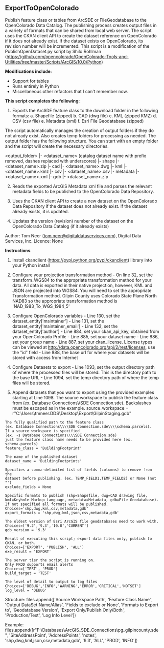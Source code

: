 ## ExportToOpenColorado

Publish feature class or tables from ArcSDE or FileGeodatabase to the OpenColorado Data Catalog. The publishing process creates output files in a variety of formats that can be shared from local web server. The script uses the CKAN client API to create the dataset reference on OpenColorado if it does not already exist. If the dataset exists on OpenColorado, its revision number will be incremented. This script is a modification of the PublishOpenDataset.py script by Shilo Rohlman (https://github.com/opencolorado/OpenColorado-Tools-and-Utilities/tree/master/Scripts/ArcGIS/10.0/Python)

**Modifications include:**
  - Support for tables
  - Runs entirely in Python
  - Miscellaneous other refactors that I can't remember now.

**This script completes the following:**
  1. Exports the ArcSDE feature class to the download folder in the following formats:
    a. Shapefile (zipped)
    b. CAD (dwg file)
    c. KML (zipped KMZ)
    d. CSV (csv file)
    e. Metadata (xml)
    f. Esri File Geodatabase (zipped)

The script automatically manages the creation of output folders if they do not already exist.  Also creates temp folders for processing as needed. The output folder has the following structure. You can start with an empty folder and the script will create the necessary directories.

<output_folder>
|- <dataset_name> (catalog dataset name with prefix removed, dashes replaced with underscores)
  |- shape
    |- <dataset_name>.zip
  |- cad
    |- <dataset_name>.dwg
  |- kml 
    |- <dataset_name>.kmz
  |- csv 
    |- <dataset_name>.csv
  |- metadata 
    |- <dataset_name>.xml
  |- gdb
    |- <dataset_name>.zip

  2. Reads the exported ArcGIS Metadata xml file and parses the relevant metadata fields to be published to the OpenColorado Data Repository.

  3. Uses the CKAN client API to create a new dataset on the OpenColorado Data Repository if the dataset does not already exist. If the dataset already exists, it is updated. 

  4. Updates the version (revision) number of the dataset on the OpenColorado Data Catalog (if it already exists)

Author: Tom Neer (tom.neer@digitaldataservices.com), Digital Data Services, Inc.
Licence: None

**Instructions**

  1. Install ckanclient (https://pypi.python.org/pypi/ckanclient) library into your Python install
  2. Configure your projection transformation method 
    - On line 32, set the transform_WGS84 to the appropriate transformation method for your data. All data is exported in their native projection, however, KML and JSON are projected into WGS84. You will need to set the appropriate Transformation method. Gilpin County uses Colorado State Plane North NAD83 so the appropriate transformation method is 'NAD_1983_To_WGS_1984_5'
  3. Configure OpenColorado variables
    - Line 130, set the dataset_entity['maintainer']
	- Line 131, set the dataset_entity['maintainer_email']
	- Line 132, set the dataset_entity['author']
	- Line 884, set your ckan_api_key, obtained from your OpenColorado Profile
	- Line 885, set your dataset name
	- Line 886, set your group name
	- Line 887, set your ckan_license. License types can be viewed at http://data.opencolorado.org/api/2/rest/licenses, use the "id" field
	- Line 888, the base url for where your datasets will be stored with access from Internet
	
  4. Configure Datasets to export
	- Line 1093, set the output directory path of where the processed files will be stored. This is the directory path to the base URL
	- Line 1094, set the temp directory path of where the temp files will be stored.
	
  5. Append datasets that you want to export using the provided examples starting at Line 1098.
  The source workspace to publish the feature class from
    (ex. Database Connections\\\\SDE Connection.sde).
    Backslashes must be escaped as in the example.
    source_workspace = r"C:\Users\tmneer.DDS\Desktop\Export\GilpinStaging.gdb"

    The fully qualified path to the feature class
    (ex. Database Connections\\\\SDE Connection.sde\\\\schema.parcels).
    If a source workspace is specified
    (ex. -s Database Connections\\\\SDE Connection.sde)
    just the feature class name needs to be provided here (ex. schema.parcels)
    feature_class = 'BuildingFootprint'

    The name of the published dataset
    dataset_name = 'BuildingFootprints'

    Specifies a comma-delimited list of fields (columns) to remove from the
    dataset before publishing. (ex. TEMP_FIELD1,TEMP_FIELD2) or None (not "")
    exclude_fields = None

    Specific formats to publish (shp=Shapefile, dwg=CAD drawing file,
    kml=Keyhole Markup Language, metadata=Metadata, gdb=File Geodatabase).
    If not specified all formats will be published.
    Choices='shp,dwg,kml,csv,metadata,gdb'
    export_formats = 'shp,dwg,kml,json,csv,metadata,gdb'

    The oldest version of Esri ArcGIS file geodatabases need to work with.
    Choices=['9.2','9.3','10.0','CURRENT']
    gdb_version = '9.3'

    Result of executing this script; export data files only, publish to CKAN, or both.
    Choices=['EXPORT', 'PUBLISH', 'ALL']
    exe_result = 'EXPORT'

    The server tier the script is running on.
    Only PROD supports email alerts
    Choices=['TEST', 'PROD']
    build_target = 'TEST'

    The level of detail to output to log files
    Choices=['DEBUG','INFO','WARNING','ERROR','CRITICAL','NOTSET']
    log_level = 'DEBUG'

Structure:
    files.append(['Source Workspace Path',
                 'Feature Class Name', 'Output DataSet Name/Alias',
                 'Fields to exclude or None',
                 'Formats to Export to', 'Geodatabase Version',
                 'Export Only/Publish Only/Both', 'Production/Test', 'Log Info Level'])
				 
Example:
    files.append([r"F:\Databases\ArcGIS_SDE_Connections\pg_gilpincounty.sde",
                 'SiteAddressPoint', 'AddressPoints',
                 'notes',
                 'shp,dwg,kml,json,csv,metadata,gdb', '9.3',
                 'ALL', 'PROD', 'INFO'])

	
	
